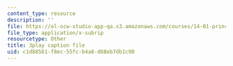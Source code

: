 ```yaml
---
content_type: resource
description: ''
file: https://ol-ocw-studio-app-qa.s3.amazonaws.com/courses/14-01-principles-of-microeconomics-fall-2018/c1d88561f8ec55fcb4a8d88eb7db1c90_OkTw766oCs.vtt
file_type: application/x-subrip
resourcetype: Other
title: 3play caption file
uid: c1d88561-f8ec-55fc-b4a8-d88eb7db1c90
---
```

